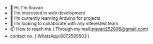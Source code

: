 - 👋 Hi, I'm Sravan 
- 👀 I’m interested in web development  
- 🌱 I’m currently learning Arduino for projects
- 💞️ I’m looking to collaborate with any interested team 
- 📫 How to reach me ( Through my mail:sravan252006@gmail.com)
- contact no. ( WhatsApp:8072595503 )

